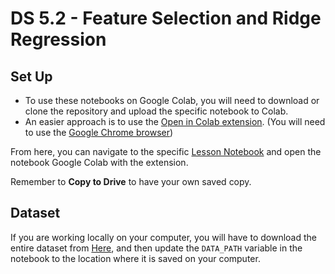 # DS 5.2 - Feature Selection and Ridge Regression

## Set Up

- To use these notebooks on Google Colab, you will need to download or clone the repository and upload the specific notebook to Colab.
- An easier approach is to use the [Open in Colab extension](https://chrome.google.com/webstore/detail/open-in-colab/iogfkhleblhcpcekbiedikdehleodpjo?hl=en). (You will need to use the [Google Chrome browser](https://www.google.com/chrome/))

From here, you can navigate to the specific [Lesson Notebook](https://github.com/bloominstituteoftechnology/ds_code_along_unit_2/blob/main/DS_5.2_Feature_Selection_and_Ridge_Regression/starter_notebook/DS_5.2-Learner.ipynb) and open the notebook Google Colab with the extension.

Remember to **Copy to Drive** to have your own saved copy.

## Dataset

If you are working locally on your computer, you will have to download the entire dataset from [Here](https://github.com/bloominstituteoftechnology/ds_code_along_unit_2/tree/main/data/flight), and then update the ```DATA_PATH``` variable in the notebook to the location where it is saved on your computer. 

